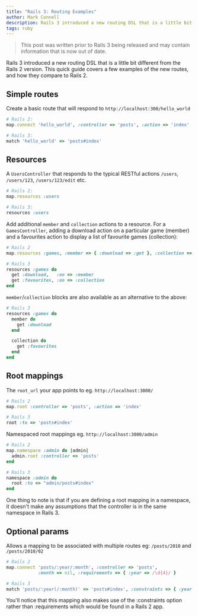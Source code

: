 ```yaml
---
title: "Rails 3: Routing Examples"
author: Mark Connell
description: Rails 3 introduced a new routing DSL that is a little bit different from the Rails 2 version. This quick guide covers a few examples of the new routes, and how they compare to Rails 2.
tags: ruby
---
```


> This post was written prior to Rails 3 being released and may contain information that is now out of date.

Rails 3 introduced a new routing DSL that is a little bit different from the Rails 2 version. This quick guide covers a few examples of the new routes, and how they compare to Rails 2.

## Simple routes

Create a basic route that will respond to `http://localhost:300/hello_world`

```ruby
# Rails 2:
map.connect 'hello_world', :controller => 'posts', :action => 'index'

# Rails 3:
match 'hello_world' => 'posts#index'
```

## Resources

A `UsersController` that responds to the typical RESTful actions `/users`, `/users/123`, `/users/123/edit` etc.

```ruby
# Rails 2:
map.resources :users

# Rails 3:
resources :users
```

Add additional `member` and `collection` actions to a resource. For a `GamesController`, adding a download action on a particular game (member) and a favourites action to display a list of favourite games (collection):

```ruby
# Rails 2
map.resources :games, :member => { :download => :get }, :collection => { :favourites => :get }

# Rails 3
resources :games do
  get :download,   :on => :member
  get :favourites, :on => :collection
end
```

`member`/`collection` blocks are also available as an alternative to the above:

```ruby
# Rails 3
resources :games do
  member do
    get :download
  end

  collection do
    get :favourites
  end
end
```

## Root mappings
The `root_url` your app points to eg. `http://localhost:3000/`

```ruby
# Rails 2
map.root :controller => 'posts', :action => 'index'

# Rails 3
root :to => 'posts#index'
```

Namespaced root mappings eg. `http://localhost:3000/admin`

```ruby
# Rails 2
map.namespace :admin do |admin|
  admin.root :controller => 'posts'
end

# Rails 3
namespace :admin do
  root :to => "admin/posts#index"
end
```

One thing to note is that if you are defining a root mapping in a namespace, it doesn't make any assumptions that the controller is in the same namespace in Rails 3.

## Optional params
Allows a mapping to be associated with multiple routes eg: `/posts/2010` and `/posts/2010/02`

```ruby
# Rails 2
map.connect 'posts/:year/:month', :controller => 'posts',
            :month => nil, :requirements => { :year => /\d{4}/ }

# Rails 3
match 'posts/:year(/:month)' => 'posts#index', :constraints => { :year => /\d{4}/ }
```

You'll notice that this mapping also makes use of the :constraints option rather than :requirements which would be found in a Rails 2 app.
